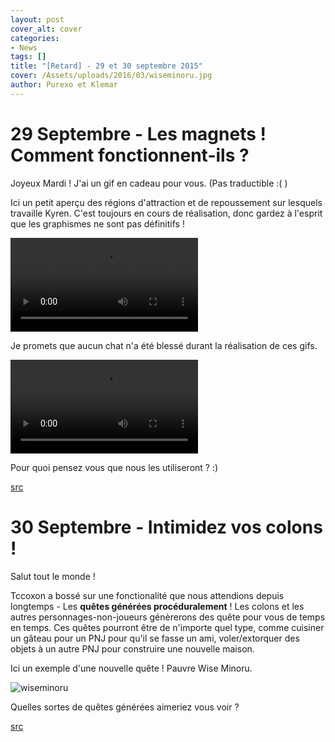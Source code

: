 ```yaml
---
layout: post
cover_alt: cover
categories:
- News
tags: []
title: "[Retard] - 29 et 30 septembre 2015"
cover: /Assets/uploads/2016/03/wiseminoru.jpg
author: Purexo et Klemar
---
```

# 29 Septembre - Les magnets ! Comment fonctionnent-ils ?

Joyeux Mardi ! J'ai un gif en cadeau pour vous. (Pas traductible :( )

Ici un petit aperçu des régions d'attraction et de repoussement sur lesquels travaille Kyren. C'est toujours en cours de réalisation, donc gardez à l'esprit que les graphismes ne sont pas définitifs !

<video preload="metadata" loop="loop" controls="controls" height="auto" width="auto">
	<source src="http://zippy.gfycat.com/FastMellowAmericanwirehair.mp4" type="video/mp4">
	<source src="http://zippy.gfycat.com/FastMellowAmericanwirehair.webm" type="video/webm">
	<a href="http://gfycat.com/FastMellowAmericanwirehair">View GIF at Gfycat.com</a>
</video>

Je promets que aucun chat n'a été blessé durant la réalisation de ces gifs.

<video preload="metadata" loop="loop" controls="controls" height="auto" width="auto">
	<source src="http://zippy.gfycat.com/VacantCriminalGoldfish.mp4" type="video/mp4">
	<source src="http://zippy.gfycat.com/VacantCriminalGoldfish.webm" type="video/webm">
	<a href="http://gfycat.com/VacantCriminalGoldfish">View GIF at Gfycat.com</a>
</video>

Pour quoi pensez vous que nous les utiliseront ? :)

[src](http://playstarbound.com/29th-september-magnets-how-do-they-work/)

# 30 Septembre - Intimidez vos colons !

Salut tout le monde !

Tccoxon a bossé sur une fonctionalité que nous attendions depuis longtemps - Les **quêtes générées procéduralement** ! Les colons et les autres personnages-non-joueurs génèrerons des quête pour vous de temps en temps. Ces quêtes pourront être de n'importe quel type, comme cuisiner un gâteau pour un PNJ pour qu'il se fasse un ami, voler/extorquer des objets à un autre PNJ pour construire une nouvelle maison.

Ici un exemple d'une nouvelle quête ! Pauvre Wise Minoru.

![wiseminoru]({{site.asset_path.uploads}}/2016/03/wiseminoru.png)

Quelles sortes de quêtes générées aimeriez vous voir ?

[src](http://playstarbound.com/30th-september-intimidating-your-colonists/)
